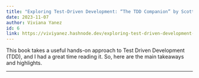 ```yaml
---
title: "Exploring Test-Driven Development: “The TDD Companion” by Scott L Bain"
date: 2023-11-07
author: Viviana Yanez
id: 6
link: https://viviyanez.hashnode.dev/exploring-test-driven-development-the-tdd-companion-by-scott-l-bain
---
```


This book takes a useful hands-on approach to Test Driven Development (TDD), and I had a great time reading it. So, here are the main takeaways and highlights.

---
